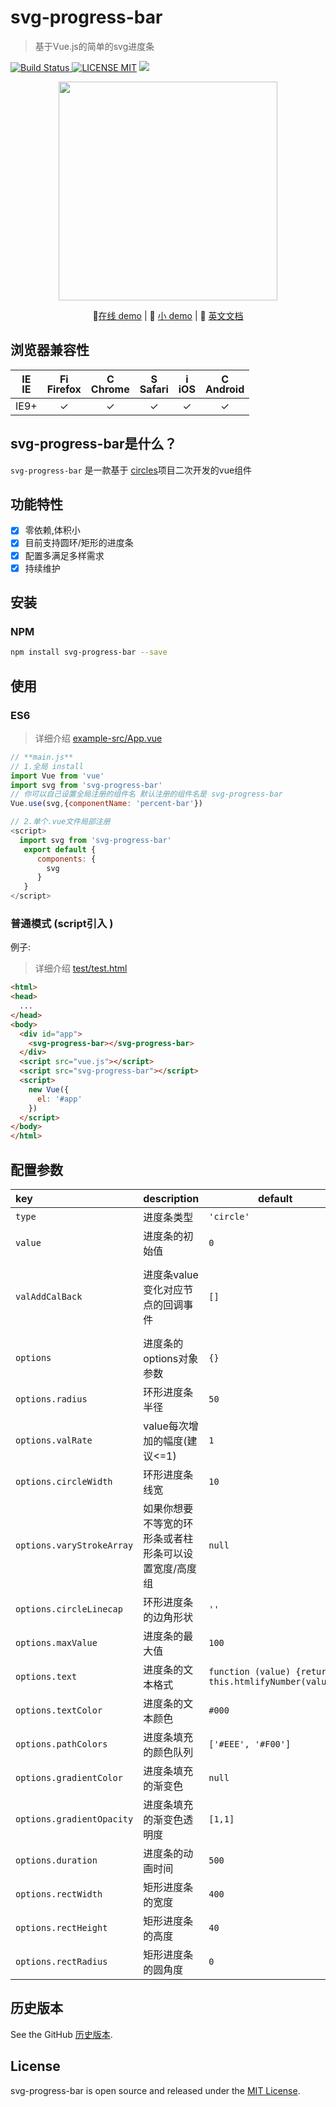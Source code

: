 # svg-progress-bar
> 基于Vue.js的简单的svg进度条

[![Build Status](https://img.shields.io/appveyor/ci/gruntjs/grunt/master.svg) ![LICENSE MIT](https://img.shields.io/npm/l/express.svg)](https://www.npmjs.com/package/svg-progress-bar) ![](https://img.shields.io/npm/v/svg-progress-bar.svg)
                                         
<p align="center">
    <img src="https://ss1.bdstatic.com/70cFvXSh_Q1YnxGkpoWK1HF6hhy/it/u=2176389216,1520905711&fm=27&gp=0.jpg" width="350"/>
</p>                                          
<p align="center">
    🐾<a href="http://chenxuan1993.gitee.io/component-document/index_prod#/component/svg-bar-default">在线 demo</a> |
    🌾 <a href="https://chenxuan0000.github.io/svg-progress-bar/" target="_blank">小 demo</a> |
    📘 <a href="../README.md">英文文档</a>
</p>

## 浏览器兼容性
| [<img src="https://raw.githubusercontent.com/godban/browsers-support-badges/master/src/images/edge.png" alt="IE" width="16px" height="16px" />](http://godban.github.io/browsers-support-badges/)</br>IE | [<img src="https://raw.githubusercontent.com/godban/browsers-support-badges/master/src/images/firefox.png" alt="Firefox" width="16px" height="16px" />](http://godban.github.io/browsers-support-badges/)</br>Firefox | [<img src="https://raw.githubusercontent.com/godban/browsers-support-badges/master/src/images/chrome.png" alt="Chrome" width="16px" height="16px" />](http://godban.github.io/browsers-support-badges/)</br>Chrome | [<img src="https://raw.githubusercontent.com/godban/browsers-support-badges/master/src/images/safari.png" alt="Safari" width="16px" height="16px" />](http://godban.github.io/browsers-support-badges/)</br>Safari | [<img src="https://raw.githubusercontent.com/godban/browsers-support-badges/master/src/images/safari-ios.png" alt="iOS Safari" width="16px" height="16px" />](http://godban.github.io/browsers-support-badges/)</br>iOS | [<img src="https://raw.githubusercontent.com/godban/browsers-support-badges/master/src/images/chrome-android.png" alt="Chrome for Android" width="16px" height="16px" />](http://godban.github.io/browsers-support-badges/)</br>Android |
|:---------:|:---------:|:---------:|:---------:|:---------:|:---------:|
| IE9+ | &check;| &check; | &check; | &check; | &check; | &check;

## svg-progress-bar是什么？
`svg-progress-bar` 是一款基于 [circles](https://github.com/lugolabs/circles)项目二次开发的vue组件

## 功能特性
* [x] 零依赖,体积小
* [x] 目前支持圆环/矩形的进度条
* [x] 配置多满足多样需求
* [x] 持续维护

## 安装
### NPM

```bash
npm install svg-progress-bar --save
```

## 使用
### ES6
> 详细介绍 [example-src/App.vue](https://github.com/chenxuan0000/svg-progress-bar/blob/master/examples-src/App.vue)


```js
// **main.js**
// 1.全局 install
import Vue from 'vue'
import svg from 'svg-progress-bar'
// 你可以自己设置全局注册的组件名 默认注册的组件名是 svg-progress-bar
Vue.use(svg,{componentName: 'percent-bar'})

// 2.单个.vue文件局部注册
<script>
  import svg from 'svg-progress-bar'
   export default {
      components: {
        svg
      }
   }
</script>
```

### 普通模式 (script引入 )

例子:
> 详细介绍 [test/test.html](https://github.com/chenxuan0000/svg-progress-bar/blob/master/test/test.html)
```html
<html>
<head>
  ...
</head>
<body>
  <div id="app">
    <svg-progress-bar></svg-progress-bar>
  </div>
  <script src="vue.js"></script>
  <script src="svg-progress-bar"></script>
  <script>
    new Vue({
      el: '#app'
    })
  </script>
</body>
</html>
```

## 配置参数
|key|description|default|val|
|:---|---|---|---|
|`type`|进度条类型|`'circle'`|`'circle'` `'rect'`|
|`value`|进度条的初始值|`0`|`Number` `String`|
|`valAddCalBack`|进度条value变化对应节点的回调事件|`[]`|`[{value: 20,func: () => {this.dotValArr.per20 = 20}},{value: 40,func: () => {this.dotValArr.per40 = 40}}]`|
|`options`|进度条的options对象参数|`{}`|`Object`|
|`options.radius`|环形进度条半径|`50`|`Number`|
|`options.valRate`|value每次增加的幅度(建议<=1)|`1`|`Number`|
|`options.circleWidth`|环形进度条线宽|`10`|`Number`|
|`options.varyStrokeArray`|如果你想要不等宽的环形条或者柱形条可以设置宽度/高度组|`null`|`Array`|
|`options.circleLinecap`|环形进度条的边角形状|`''`|`'round',''`|
|`options.maxValue`|进度条的最大值|`100`|`Number`|
|`options.text`|进度条的文本格式|`function (value) {return this.htmlifyNumber(value)}`|`Function`|
|`options.textColor`|进度条的文本颜色|`#000`|`color`|
|`options.pathColors`|进度条填充的颜色队列|`['#EEE', '#F00']`|`Array`|
|`options.gradientColor`|进度条填充的渐变色|`null`|`Array`|
|`options.gradientOpacity`|进度条填充的渐变色透明度|`[1,1]`|`Array`|
|`options.duration`|进度条的动画时间|`500`|`Number`|
|`options.rectWidth`|矩形进度条的宽度|`400`|`Number`|
|`options.rectHeight`|矩形进度条的高度|`40`|`Number`|
|`options.rectRadius`|矩形进度条的圆角度|`0`|`Number`|

## 历史版本
See the GitHub [历史版本](https://github.com/chenxuan0000/svg-progress-bar/releases).


## License
svg-progress-bar is open source and released under the [MIT License](LICENSE).